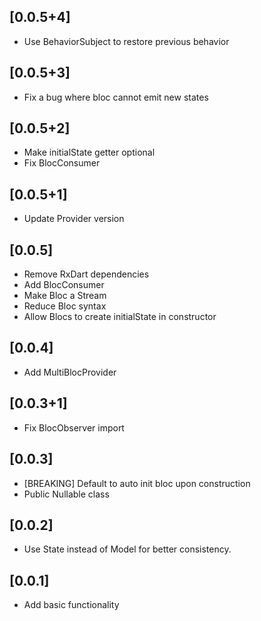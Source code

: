 ## [0.0.5+4]

* Use BehaviorSubject to restore previous behavior

## [0.0.5+3]

* Fix a bug where bloc cannot emit new states

## [0.0.5+2]

* Make initialState getter optional
* Fix BlocConsumer

## [0.0.5+1]

* Update Provider version

## [0.0.5]

* Remove RxDart dependencies
* Add BlocConsumer
* Make Bloc a Stream
* Reduce Bloc syntax
* Allow Blocs to create initialState in constructor

## [0.0.4]

* Add MultiBlocProvider

## [0.0.3+1]

* Fix BlocObserver import

## [0.0.3]

* [BREAKING] Default to auto init bloc upon construction
* Public Nullable class

## [0.0.2]

* Use State instead of Model for better consistency.

## [0.0.1]

* Add basic functionality

